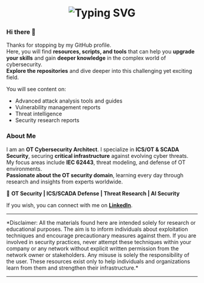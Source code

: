 

<h1 align="center">
  <img src="https://readme-typing-svg.herokuapp.com?font=Fira+Code&size=28&duration=3000&pause=1000&color=FF0000&center=true&vCenter=true&width=700&lines=Welcome+to+the+World+of+Cyber+Defense" alt="Typing SVG" />
</h1>

### Hi there 👋
Thanks for stopping by my GitHub profile.  
Here, you will find **resources, scripts, and tools** that can help you **upgrade your skills** and gain **deeper knowledge** in the complex world of cybersecurity.  
**Explore the repositories** and dive deeper into this challenging yet exciting field.  

You will see content on:  
- Advanced attack analysis tools and guides  
- Vulnerability management reports  
- Threat intelligence  
- Security research reports  

### About Me
I am an **OT Cybersecurity Architect**. I specialize in **ICS/OT & SCADA Security**, securing **critical infrastructure** against evolving cyber threats.  
My focus areas include **IEC 62443**, threat modeling, and defense of OT environments.  
**Passionate about the OT security domain**, learning every day through research and insights from experts worldwide.  

🔹 **OT Security | ICS/SCADA Defense | Threat Research | AI Security**

If you wish, you can connect with me on [**LinkedIn**](https://www.linkedin.com/in/asmz/).
<hr>
*Disclaimer: All the materials found here are intended solely for research or educational purposes. The aim is to inform individuals about exploitation techniques and encourage precautionary measures against them. If you are involved in security practices, never attempt these techniques within your company or any network without explicit written permission from the network owner or stakeholders. Any misuse is solely the responsibility of the user. These resources exist only to help individuals and organizations learn from them and strengthen their infrastructure.*
<hr>

<!--
**asmz23/asmz23** is a ✨ _special_ ✨ repository because its `README.md` (this file) appears on your GitHub profile.

Here are some ideas to get you started:

- 🔭 I’m currently working on ...
- 🌱 I’m currently learning ...
- 👯 I’m looking to collaborate on ...
- 🤔 I’m looking for help with ...
- 💬 Ask me about ...
- 📫 How to reach me: ...
- 😄 Pronouns: ...
- ⚡ Fun fact: ...
-->
